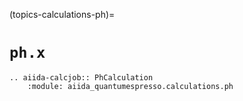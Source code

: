 (topics-calculations-ph)=

# `ph.x`

```{eval-rst}
.. aiida-calcjob:: PhCalculation
    :module: aiida_quantumespresso.calculations.ph
```
